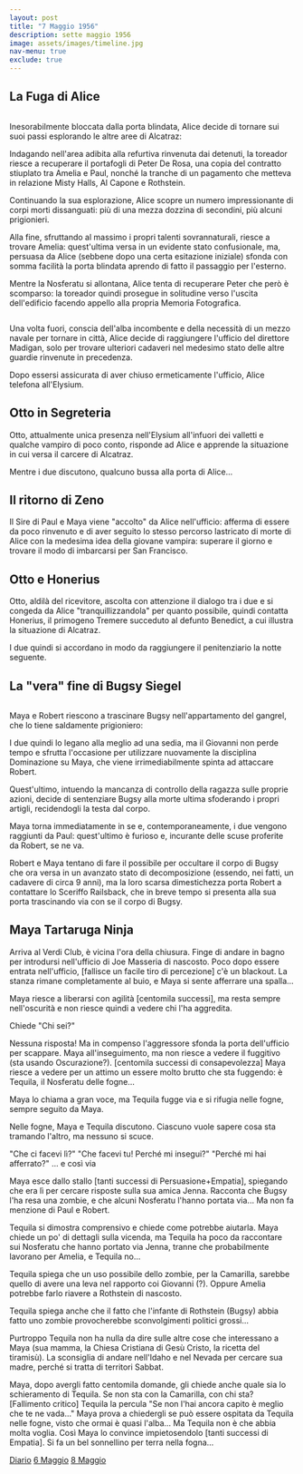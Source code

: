 ```yaml
---
layout: post
title: "7 Maggio 1956"
description: sette maggio 1956
image: assets/images/timeline.jpg
nav-menu: true
exclude: true
---
```


## La Fuga di Alice

<span class="image fit"><img src="http://www.alcatrazhistory.com/hospital-2.jpg" alt="" /></span>

Inesorabilmente bloccata dalla porta blindata, Alice decide di tornare sui suoi passi esplorando le altre aree di Alcatraz:

Indagando nell'area adibita alla refurtiva rinvenuta dai detenuti, la toreador riesce a recuperare il portafogli di Peter De Rosa, una copia del contratto stiuplato tra Amelia e Paul, nonché la tranche di un pagamento che metteva in relazione Misty Halls, Al Capone e Rothstein.

Continuando la sua esplorazione, Alice scopre un numero impressionante di corpi morti dissanguati: più di una mezza dozzina di secondini, più alcuni prigionieri.

Alla fine, sfruttando al massimo i propri talenti sovrannaturali, riesce a trovare Amelia: quest'ultima versa in un evidente stato confusionale, ma, persuasa da Alice (sebbene dopo una certa esitazione iniziale) sfonda con somma facilità la porta blindata aprendo di fatto il passaggio per l'esterno.

Mentre la Nosferatu si allontana, Alice tenta di recuperare Peter che però è scomparso: la toreador quindi prosegue in solitudine verso l'uscita dell'edificio facendo appello alla propria Memoria Fotografica.

<span class="image fit"><img src="http://www.themindtrap.com/img/rooms/alcatraz-3.jpg" alt="" /></span>

Una volta fuori, conscia dell'alba incombente e della necessità di un mezzo navale per tornare in città, Alice decide di raggiungere l'ufficio del direttore Madigan, solo per trovare ulteriori cadaveri nel medesimo stato delle altre guardie rinvenute in precedenza.

Dopo essersi assicurata di aver chiuso ermeticamente l'ufficio, Alice telefona all'Elysium.

## Otto in Segreteria

Otto, attualmente unica presenza nell'Elysium all'infuori dei valletti e qualche vampiro di poco conto, risponde ad Alice e apprende la situazione in cui versa il carcere di Alcatraz.

Mentre i due discutono, qualcuno bussa alla porta di Alice...

## Il ritorno di Zeno

Il Sire di Paul e Maya viene "accolto" da Alice nell'ufficio: afferma di essere da poco rinvenuto e di aver seguito lo stesso percorso lastricato di morte di Alice con la medesima idea della giovane vampira: superare il giorno e trovare il modo di imbarcarsi per San Francisco.

## Otto e Honerius

Otto, aldilà del ricevitore, ascolta con attenzione il dialogo tra i due e si congeda da Alice "tranquillizzandola" per quanto possibile, quindi contatta Honerius, il primogeno Tremere succeduto al defunto Benedict, a cui illustra la situazione di Alcatraz.

I due quindi si accordano in modo da raggiungere il penitenziario la notte seguente.

## La "vera" fine di Bugsy Siegel

<span class="image fit"><img src="http://www.nationalcrimesyndicate.com/wp-content/uploads/2014/01/bugsy-siegel.jpg" alt="" /></span>

Maya e Robert riescono a trascinare Bugsy nell'appartamento del gangrel, che lo tiene saldamente prigioniero:

I due quindi lo legano alla meglio ad una sedia, ma il Giovanni non perde tempo e sfrutta l'occasione per utilizzare nuovamente la disciplina Dominazione su Maya, che viene irrimediabilmente spinta ad attaccare Robert.

Quest'ultimo, intuendo la mancanza di controllo della ragazza sulle proprie azioni, decide di sentenziare Bugsy alla morte ultima sfoderando i propri artigli, recidendogli la testa dal corpo.

Maya torna immediatamente in se e, contemporaneamente, i due vengono raggiunti da Paul: quest'ultimo è furioso e, incurante delle scuse proferite da Robert, se ne va.

Robert e Maya tentano di fare il possibile per occultare il corpo di Bugsy che ora versa in un avanzato stato di decomposizione (essendo, nei fatti, un cadavere di circa 9 anni), ma la loro scarsa dimestichezza porta Robert a contattare lo Sceriffo Railsback, che in breve tempo si presenta alla sua porta trascinando via con se il corpo di Bugsy.

## Maya Tartaruga Ninja

Arriva al Verdi Club, è vicina l'ora della chiusura. Finge di andare in bagno per introdursi nell'ufficio di Joe Masseria di nascosto.
Poco dopo essere entrata nell'ufficio, [fallisce un facile tiro di percezione] c'è un blackout. La stanza rimane completamente al buio, e Maya si sente afferrare una spalla...

Maya riesce a liberarsi con agilità [centomila successi], ma resta sempre nell'oscurità e non riesce quindi a vedere chi l'ha aggredita.

Chiede "Chi sei?"

Nessuna risposta! Ma in compenso l'aggressore sfonda la porta dell'ufficio per scappare. Maya all'inseguimento, ma non riesce a vedere il fuggitivo (sta usando Oscurazione?).
[centomila successi di consapevolezza] Maya riesce a vedere per un attimo un essere molto brutto che sta fuggendo: è Tequila, il Nosferatu delle fogne...

Maya lo chiama a gran voce, ma Tequila fugge via e si rifugia nelle fogne, sempre seguito da Maya.

Nelle fogne, Maya e Tequila discutono. Ciascuno vuole sapere cosa sta tramando l'altro, ma nessuno si scuce. 

"Che ci facevi lì?"
"Che facevi tu! Perché mi insegui?"
"Perché mi hai afferrato?"
... e così via

Maya esce dallo stallo [tanti successi di Persuasione+Empatia], spiegando che era lì per cercare risposte sulla sua amica Jenna. Racconta che Bugsy l'ha resa una zombie, e che alcuni Nosferatu l'hanno portata via... Ma non fa menzione di Paul e Robert.

Tequila si dimostra comprensivo e chiede come potrebbe aiutarla. Maya chiede un po' di dettagli sulla vicenda, ma Tequila ha poco da raccontare sui Nosferatu che hanno portato via Jenna, tranne che probabilmente lavorano per Amelia, e Tequila no...

Tequila spiega che un uso possibile dello zombie, per la Camarilla, sarebbe quello di avere una leva nel rapporto coi Giovanni (?). Oppure Amelia potrebbe farlo riavere a Rothstein di nascosto.

Tequila spiega anche che il fatto che l'infante di Rothstein (Bugsy) abbia fatto uno zombie provocherebbe sconvolgimenti politici grossi...

Purtroppo Tequila non ha nulla da dire sulle altre cose che interessano a Maya (sua mamma, la Chiesa Cristiana di Gesù Cristo, la ricetta del tiramisù). La sconsiglia di andare nell'Idaho e nel Nevada per cercare sua madre, perché si tratta di territori Sabbat.

Maya, dopo avergli fatto centomila domande, gli chiede anche quale sia lo schieramento di Tequila. Se non sta con la Camarilla, con chi sta? [Fallimento critico] Tequila la percula "Se non l'hai ancora capito è meglio che te ne vada..."
Maya prova a chiedergli se può essere ospitata da Tequila nelle fogne, visto che ormai è quasi l'alba... Ma Tequila non è che abbia molta voglia.
Così Maya lo convince impietosendolo [tanti successi di Empatia]. Si fa un bel sonnellino per terra nella fogna...   

<a href="http://xabacadabra.com/cursed-legacy/diario" class="button">Diario</a>
<a href="5-maggio-1956.html" class="button back">6 Maggio</a>
<a href="8-maggio-1956.html" class="button next">8 Maggio</a>